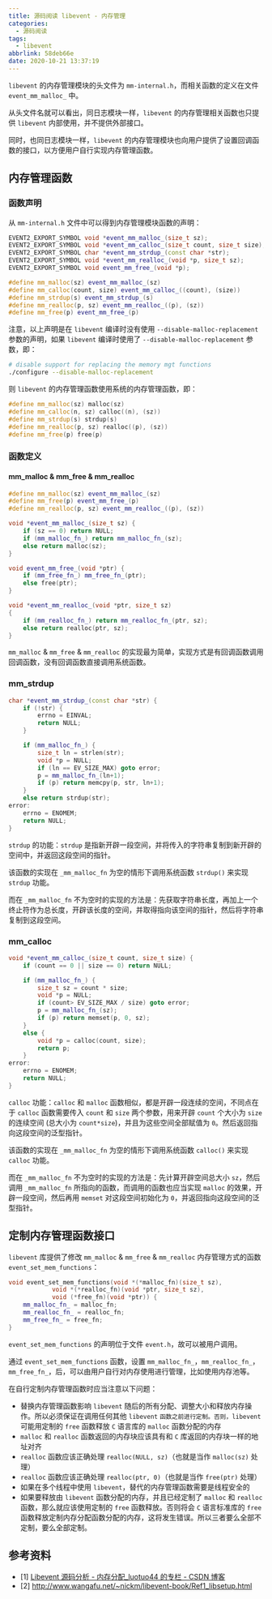 ```yaml
---
title: 源码阅读 libevent - 内存管理
categories:
  - 源码阅读
tags:
  - libevent
abbrlink: 58deb66e
date: 2020-10-21 13:37:19
---
```

`libevent` 的内存管理模块的头文件为 `mm-internal.h`，而相关函数的定义在文件 `event_mm_malloc_` 中。

从头文件名就可以看出，同日志模块一样，`libevent` 的内存管理相关函数也只提供 `libevent` 内部使用，并不提供外部接口。

同时，也同日志模块一样，`libevent` 的内存管理模块也向用户提供了设置回调函数的接口，以方便用户自行实现内存管理函数。

<!--more-->

## 内存管理函数

### 函数声明

从 `mm-internal.h` 文件中可以得到内存管理模块函数的声明：

``` c++
EVENT2_EXPORT_SYMBOL void *event_mm_malloc_(size_t sz);
EVENT2_EXPORT_SYMBOL void *event_mm_calloc_(size_t count, size_t size);
EVENT2_EXPORT_SYMBOL char *event_mm_strdup_(const char *str);
EVENT2_EXPORT_SYMBOL void *event_mm_realloc_(void *p, size_t sz);
EVENT2_EXPORT_SYMBOL void event_mm_free_(void *p);

#define mm_malloc(sz) event_mm_malloc_(sz)
#define mm_calloc(count, size) event_mm_calloc_((count), (size))
#define mm_strdup(s) event_mm_strdup_(s)
#define mm_realloc(p, sz) event_mm_realloc_((p), (sz))
#define mm_free(p) event_mm_free_(p)
```

注意，以上声明是在 `libevent` 编译时没有使用 `--disable-malloc-replacement` 参数的声明，如果 `libevent` 编译时使用了 `--disable-malloc-replacement` 参数，即：

``` bash
# disable support for replacing the memory mgt functions
./configure --disable-malloc-replacement
```

则 `libevent` 的内存管理函数使用系统的内存管理函数，即：

``` c++
#define mm_malloc(sz) malloc(sz)
#define mm_calloc(n, sz) calloc((n), (sz))
#define mm_strdup(s) strdup(s)
#define mm_realloc(p, sz) realloc((p), (sz))
#define mm_free(p) free(p)
```

### 函数定义

#### mm_malloc & mm_free & mm_realloc

``` c++
#define mm_malloc(sz) event_mm_malloc_(sz)
#define mm_free(p) event_mm_free_(p)
#define mm_realloc(p, sz) event_mm_realloc_((p), (sz))

void *event_mm_malloc_(size_t sz) {
    if (sz == 0) return NULL;
    if (mm_malloc_fn_) return mm_malloc_fn_(sz);
    else return malloc(sz);
}

void event_mm_free_(void *ptr) {
    if (mm_free_fn_) mm_free_fn_(ptr);
    else free(ptr);
}

void *event_mm_realloc_(void *ptr, size_t sz)
{
    if (mm_realloc_fn_) return mm_realloc_fn_(ptr, sz);
    else return realloc(ptr, sz);
}
```

`mm_malloc` & `mm_free` & `mm_realloc` 的实现最为简单，实现方式是有回调函数调用回调函数，没有回调函数直接调用系统函数。

### mm_strdup

``` c++
char *event_mm_strdup_(const char *str) {
    if (!str) {
        errno = EINVAL;
        return NULL;
    }

    if (mm_malloc_fn_) {
        size_t ln = strlen(str);
        void *p = NULL;
        if (ln == EV_SIZE_MAX) goto error;
        p = mm_malloc_fn_(ln+1);
        if (p) return memcpy(p, str, ln+1);
    }
    else return strdup(str);
error:
    errno = ENOMEM;
    return NULL;
}
```

`strdup` 的功能：`strdup` 是指新开辟一段空间，并将传入的字符串复制到新开辟的空间中，并返回这段空间的指针。

该函数的实现在 `_mm_malloc_fn` 为空的情形下调用系统函数 `strdup()` 来实现 `strdup` 功能。

而在 `_mm_malloc_fn` 不为空时的实现的方法是：先获取字符串长度，再加上一个终止符作为总长度，开辟该长度的空间，并取得指向该空间的指针，然后将字符串复制到这段空间。

### mm_calloc

``` c++
void *event_mm_calloc_(size_t count, size_t size) {
    if (count == 0 || size == 0) return NULL;

    if (mm_malloc_fn_) {
        size_t sz = count * size;
        void *p = NULL;
        if (count> EV_SIZE_MAX / size) goto error;
        p = mm_malloc_fn_(sz);
        if (p) return memset(p, 0, sz);
    }
    else {
        void *p = calloc(count, size);
        return p;
    }
error:
    errno = ENOMEM;
    return NULL;
}
```

`calloc` 功能：`calloc` 和 `malloc` 函数相似，都是开辟一段连续的空间，不同点在于 `calloc` 函数需要传入 `count` 和 `size` 两个参数，用来开辟 `count` 个大小为 `size` 的连续空间 (总大小为 `count*size`)，并且为这些空间全部赋值为 `0`。然后返回指向这段空间的泛型指针。

该函数的实现在 `_mm_malloc_fn` 为空的情形下调用系统函数 `calloc()` 来实现 `calloc` 功能。

而在 `_mm_malloc_fn` 不为空时的实现的方法是：先计算开辟空间总大小 `sz`，然后调用 `_mm_malloc_fn` 所指向的函数，而调用的函数也应当实现 `malloc` 的效果，开辟一段空间，然后再用 `memset` 对这段空间初始化为 `0`，并返回指向这段空间的泛型指针。

## 定制内存管理函数接口

`libevent` 库提供了修改 `mm_malloc` & `mm_free` & `mm_realloc` 内存管理方式的函数 `event_set_mem_functions`：

``` c++
void event_set_mem_functions(void *(*malloc_fn)(size_t sz),
            void *(*realloc_fn)(void *ptr, size_t sz),
            void (*free_fn)(void *ptr)) {
    mm_malloc_fn_ = malloc_fn;
    mm_realloc_fn_ = realloc_fn;
    mm_free_fn_ = free_fn;
}
```

`event_set_mem_functions` 的声明位于文件 `event.h`，故可以被用户调用。

通过 `event_set_mem_functions` 函数，设置 `mm_malloc_fn_`，`mm_realloc_fn_`，`mm_free_fn_`，后，可以由用户自行对内存使用进行管理，比如使用内存池等。

在自行定制内存管理函数时应当注意以下问题：

- 替换内存管理函数影响 `libevent` 随后的所有分配、调整大小和释放内存操作。所以必须保证在调用任何其他 `libevent` `函数之前进行定制。否则，libevent` 可能用定制的 `free` 函数释放 `C` 语言库的 `malloc` 函数分配的内存
- `malloc` 和 `realloc` 函数返回的内存块应该具有和 `C` 库返回的内存块一样的地址对齐
- `realloc` 函数应该正确处理 `realloc(NULL, sz)`（也就是当作 `malloc(sz)` 处理）
- `realloc` 函数应该正确处理 `realloc(ptr, 0)`（也就是当作 `free(ptr)` 处理）
- 如果在多个线程中使用 `libevent`，替代的内存管理函数需要是线程安全的
- 如果要释放由 `libevent` 函数分配的内存，并且已经定制了 `malloc` 和 `realloc` 函数，那么就应该使用定制的 `free` 函数释放。否则将会 `C` 语言标准库的 `free` 函数释放定制内存分配函数分配的内存，这将发生错误。所以三者要么全部不定制，要么全部定制。

## 参考资料

* [1] [Libevent 源码分析 - 内存分配_luotuo44 的专栏 - CSDN 博客](https://blog.csdn.net/luotuo44/article/details/38334979)
* [2] <http://www.wangafu.net/~nickm/libevent-book/Ref1_libsetup.html>
